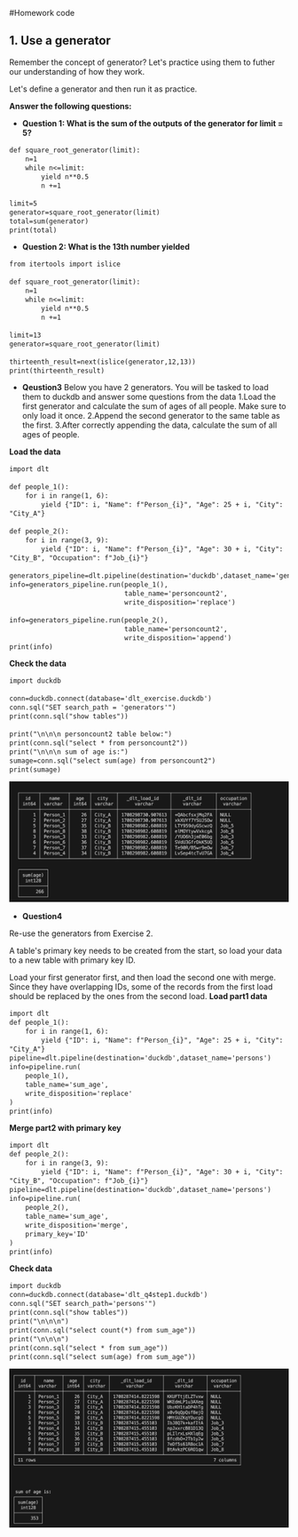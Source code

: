 #Homework code
## 1. Use a generator

Remember the concept of generator? Let's practice using them to futher our understanding of how they work.

Let's define a generator and then run it as practice.

**Answer the following questions:**

- **Question 1: What is the sum of the outputs of the generator for limit = 5?**
```
def square_root_generator(limit):
    n=1
    while n<=limit:
        yield n**0.5
        n +=1

limit=5
generator=square_root_generator(limit)
total=sum(generator)
print(total)
```
- **Question 2: What is the 13th number yielded**
```
from itertools import islice

def square_root_generator(limit):
    n=1
    while n<=limit:
        yield n**0.5
        n +=1

limit=13
generator=square_root_generator(limit)

thirteenth_result=next(islice(generator,12,13))
print(thirteenth_result)
```
- **Qeustion3**
Below you have 2 generators. You will be tasked to load them to duckdb and answer some questions from the data
1.Load the first generator and calculate the sum of ages of all people. Make sure to only load it once.
2.Append the second generator to the same table as the first.
3.After correctly appending the data, calculate the sum of all ages of people.

**Load the data** 
```
import dlt

def people_1():
    for i in range(1, 6):
        yield {"ID": i, "Name": f"Person_{i}", "Age": 25 + i, "City": "City_A"}

def people_2():
    for i in range(3, 9):
        yield {"ID": i, "Name": f"Person_{i}", "Age": 30 + i, "City": "City_B", "Occupation": f"Job_{i}"}

generators_pipeline=dlt.pipeline(destination='duckdb',dataset_name='generators')
info=generators_pipeline.run(people_1(),
							 table_name='personcount2',
							 write_disposition='replace')

info=generators_pipeline.run(people_2(),
							 table_name='personcount2',
							 write_disposition='append')
print(info)
```
**Check the data**
```
import duckdb

conn=duckdb.connect(database='dlt_exercise.duckdb')
conn.sql("SET search_path = 'generators'")
print(conn.sql("show tables"))

print("\n\n\n personcount2 table below:")
print(conn.sql("select * from personcount2"))
print("\n\n\n sum of age is:")
sumage=conn.sql("select sum(age) from personcount2")
print(sumage)
```
![question3 result](./img/q3.png)

-  **Question4**

Re-use the generators from Exercise 2.

A table's primary key needs to be created from the start, so load your data to a new table with primary key ID.

Load your first generator first, and then load the second one with merge. Since they have overlapping IDs, some of the records from the first load should be replaced by the ones from the second load.
**Load part1 data**
```
import dlt
def people_1():
    for i in range(1, 6):
        yield {"ID": i, "Name": f"Person_{i}", "Age": 25 + i, "City": "City_A"}
pipeline=dlt.pipeline(destination='duckdb',dataset_name='persons')
info=pipeline.run(
    people_1(),
    table_name='sum_age',
    write_disposition='replace'
)
print(info)    
```
**Merge part2 with primary key**
```
import dlt
def people_2():
    for i in range(3, 9):
        yield {"ID": i, "Name": f"Person_{i}", "Age": 30 + i, "City": "City_B", "Occupation": f"Job_{i}"}
pipeline=dlt.pipeline(destination='duckdb',dataset_name='persons')
info=pipeline.run(
    people_2(),
    table_name='sum_age',
    write_disposition='merge',
    primary_key='ID'
)
print(info)
```
**Check data**
```
import duckdb
conn=duckdb.connect(database='dlt_q4step1.duckdb')
conn.sql("SET search_path='persons'")
print(conn.sql("show tables"))
print("\n\n\n")
print(conn.sql("select count(*) from sum_age"))
print("\n\n\n")
print(conn.sql("select * from sum_age"))
print(conn.sql("select sum(age) from sum_age"))
```
![question3 result](./img/q4.png)